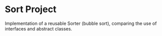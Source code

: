 # Sort Project

Implementation of a reusable Sorter (bubble sort), comparing the use of interfaces and abstract classes.